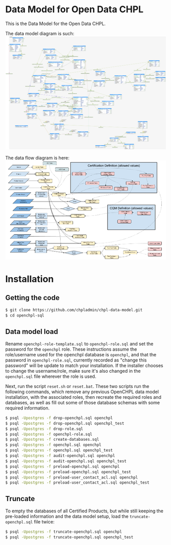 # Data Model for Open Data CHPL

This is the Data Model for the Open Data CHPL.

The data model diagram is such: ![data model diagram](data-model.png)

The data flow diagram is here: ![data flow diagram](data-flow.png)

# Installation

## Getting the code

```sh
$ git clone https://github.com/chpladmin/chpl-data-model.git
$ cd openchpl-sql
```

## Data model load

Rename `openchpl-role-template.sql` to `openchpl-role.sql` and set the password for the `openchpl` role. These instructions assume the role/username used for the openchpl database is `openchpl`, and that the password in `openchpl-role.sql`, currently recorded as "change this password" will be update to match your installation. If the installer chooses to change the username/role, make sure it's also changed in the `openchpl.sql` file wherever the role is used.

Next, run the script `reset.sh` or `reset.bat`. These two scripts run the following commands, which remove any previous OpenCHPL data model installation, with the associated roles, then recreate the required roles and databases, as well as fill out some of those database schemas with some required information.

```sh
$ psql -Upostgres -f drop-openchpl.sql openchpl
$ psql -Upostgres -f drop-openchpl.sql openchpl_test
$ psql -Upostgres -f drop-role.sql
$ psql -Upostgres -f openchpl-role.sql
$ psql -Upostgres -f create-databases.sql
$ psql -Upostgres -f openchpl.sql openchpl
$ psql -Upostgres -f openchpl.sql openchpl_test
$ psql -Upostgres -f audit-openchpl.sql openchpl
$ psql -Upostgres -f audit-openchpl.sql openchpl_test
$ psql -Upostgres -f preload-openchpl.sql openchpl
$ psql -Upostgres -f preload-openchpl.sql openchpl_test
$ psql -Upostgres -f preload-user_contact_acl.sql openchpl
$ psql -Upostgres -f preload-user_contact_acl.sql openchpl_test
```

## Truncate

To empty the databases of all Certified Products, but while still keeping the pre-loaded information and the data model setup, load the `truncate-openchpl.sql` file twice:

```sh
$ psql -Upostgres -f truncate-openchpl.sql openchpl
$ psql -Upostgres -f truncate-openchpl.sql openchpl_test
```

